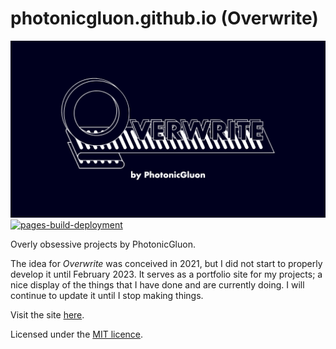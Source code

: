 # photonicgluon.github.io (Overwrite)

![Overwrite Banner](assets/resources/img/banner-dark.png)
[![pages-build-deployment](https://github.com/PhotonicGluon/photonicgluon.github.io/actions/workflows/pages/pages-build-deployment/badge.svg)](https://github.com/PhotonicGluon/photonicgluon.github.io/actions/workflows/pages/pages-build-deployment)

Overly obsessive projects by PhotonicGluon.

The idea for *Overwrite* was conceived in 2021, but I did not start to properly develop it until February 2023. It
serves as a portfolio site for my projects; a nice display of the things that I have done and are currently doing. I
will continue to update it until I stop making things.

Visit the site [here](https://overwrite.site/).

Licensed under the [MIT licence](LICENSE).
